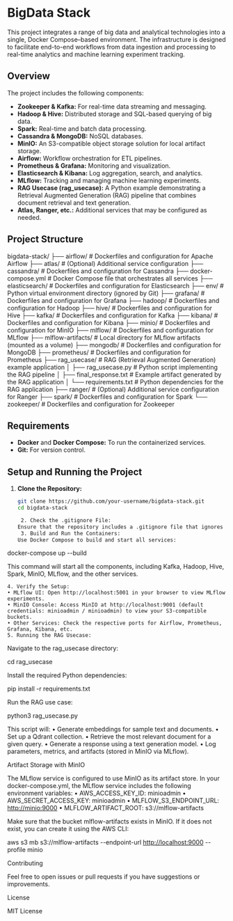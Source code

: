 # BigData Stack

This project integrates a range of big data and analytical technologies into a single, Docker Compose–based environment. The infrastructure is designed to facilitate end-to-end workflows from data ingestion and processing to real-time analytics and machine learning experiment tracking.

## Overview

The project includes the following components:

- **Zookeeper & Kafka:** For real-time data streaming and messaging.
- **Hadoop & Hive:** Distributed storage and SQL-based querying of big data.
- **Spark:** Real-time and batch data processing.
- **Cassandra & MongoDB:** NoSQL databases.
- **MinIO:** An S3-compatible object storage solution for local artifact storage.
- **Airflow:** Workflow orchestration for ETL pipelines.
- **Prometheus & Grafana:** Monitoring and visualization.
- **Elasticsearch & Kibana:** Log aggregation, search, and analytics.
- **MLflow:** Tracking and managing machine learning experiments.
- **RAG Usecase (rag_usecase):** A Python example demonstrating a Retrieval Augmented Generation (RAG) pipeline that combines document retrieval and text generation.
- **Atlas, Ranger, etc.:** Additional services that may be configured as needed.

## Project Structure

bigdata-stack/
├── airflow/ # Dockerfiles and configuration for Apache Airflow
├── atlas/ # (Optional) Additional service configuration
├── cassandra/ # Dockerfiles and configuration for Cassandra
├── docker-compose.yml # Docker Compose file that orchestrates all services
├── elasticsearch/ # Dockerfiles and configuration for Elasticsearch
├── env/ # Python virtual environment directory (ignored by Git)
├── grafana/ # Dockerfiles and configuration for Grafana
├── hadoop/ # Dockerfiles and configuration for Hadoop
├── hive/ # Dockerfiles and configuration for Hive
├── kafka/ # Dockerfiles and configuration for Kafka
├── kibana/ # Dockerfiles and configuration for Kibana
├── minio/ # Dockerfiles and configuration for MinIO
├── mlflow/ # Dockerfiles and configuration for MLflow
├── mlflow-artifacts/ # Local directory for MLflow artifacts (mounted as a volume)
├── mongodb/ # Dockerfiles and configuration for MongoDB
├── prometheus/ # Dockerfiles and configuration for Prometheus
├── rag_usecase/ # RAG (Retrieval Augmented Generation) example application
│ ├── rag_usecase.py # Python script implementing the RAG pipeline
│ ├── final_response.txt # Example artifact generated by the RAG application
│ └── requirements.txt # Python dependencies for the RAG application
├── ranger/ # (Optional) Additional service configuration for Ranger
├── spark/ # Dockerfiles and configuration for Spark
└── zookeeper/ # Dockerfiles and configuration for Zookeeper

## Requirements

- **Docker** and **Docker Compose:** To run the containerized services.
- **Git:** For version control.

## Setup and Running the Project

1. **Clone the Repository:**

   ```bash
   git clone https://github.com/your-username/bigdata-stack.git
   cd bigdata-stack

    2. Check the .gitignore File:
   Ensure that the repository includes a .gitignore file that ignores unnecessary files (e.g., .DS_Store, env/, .env, MLflow artifact folders, etc.). An example .gitignore file is provided in the repository.
    3. Build and Run the Containers:
   Use Docker Compose to build and start all services:
   ```

docker-compose up --build

This command will start all the components, including Kafka, Hadoop, Hive, Spark, MinIO, MLflow, and the other services.

    4. Verify the Setup:
    • MLflow UI: Open http://localhost:5001 in your browser to view MLflow experiments.
    • MinIO Console: Access MinIO at http://localhost:9001 (default credentials: minioadmin / minioadmin) to view your S3-compatible buckets.
    • Other Services: Check the respective ports for Airflow, Prometheus, Grafana, Kibana, etc.
    5. Running the RAG Usecase:

Navigate to the rag_usecase directory:

cd rag_usecase

Install the required Python dependencies:

pip install -r requirements.txt

Run the RAG use case:

python3 rag_usecase.py

This script will:
• Generate embeddings for sample text and documents.
• Set up a Qdrant collection.
• Retrieve the most relevant document for a given query.
• Generate a response using a text generation model.
• Log parameters, metrics, and artifacts (stored in MinIO via MLflow).

Artifact Storage with MinIO

The MLflow service is configured to use MinIO as its artifact store. In your docker-compose.yml, the MLflow service includes the following environment variables:
• AWS_ACCESS_KEY_ID: minioadmin
• AWS_SECRET_ACCESS_KEY: minioadmin
• MLFLOW_S3_ENDPOINT_URL: <http://minio:9000>
• MLFLOW_ARTIFACT_ROOT: s3://mlflow-artifacts

Make sure that the bucket mlflow-artifacts exists in MinIO. If it does not exist, you can create it using the AWS CLI:

aws s3 mb s3://mlflow-artifacts --endpoint-url <http://localhost:9000> --profile minio

Contributing

Feel free to open issues or pull requests if you have suggestions or improvements.

License

MIT License
